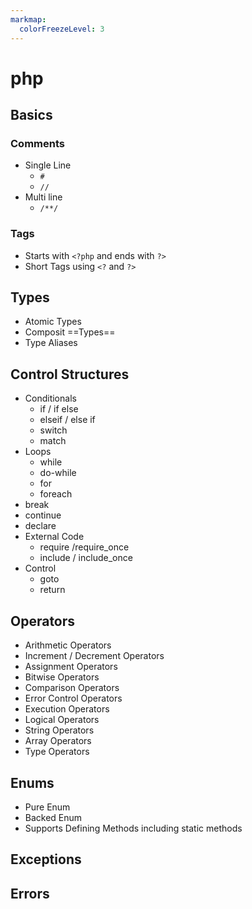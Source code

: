 ```yaml
---
markmap:
  colorFreezeLevel: 3
---
```


# php
## Basics
### Comments ###
- Single Line 
    - `#`
    - `//`
- Multi line
    - `/**/`
### Tags ####
- Starts with `<?php` and ends with `?>`
- Short Tags using `<?` and `?>`

## Types ##
- Atomic Types
- Composit ==Types==
- Type Aliases


## Control Structures
- Conditionals
    - if / if else
    - elseif / else if
    - switch
    - match
- Loops
    - while
    - do-while
    - for
    - foreach
- break
- continue
- declare
- External Code
    - require /require_once
    - include / include_once
- Control
    - goto
    - return
## Operators
- Arithmetic Operators
- Increment / Decrement Operators
- Assignment Operators
- Bitwise Operators
- Comparison Operators
- Error Control Operators
- Execution Operators
- Logical Operators
- String Operators
- Array Operators
- Type Operators
## Enums
- Pure Enum
- Backed Enum
- Supports Defining Methods including static methods
## Exceptions
## Errors


